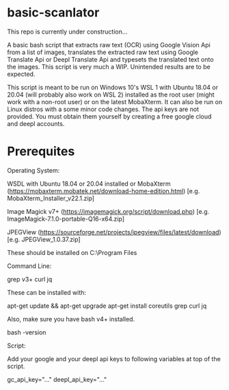 # basic-scanlator

This repo is currently under construction...

A basic bash script that extracts raw text (OCR) using Google Vision Api from a list of images, translates the extracted raw text using Google Translate Api or Deepl Translate Api and typesets the translated text onto the images. This script is very much a WIP. Unintended results are to be expected.

This script is meant to be run on Windows 10's WSL 1 with Ubuntu 18.04 or 20.04 (will probably also work on WSL 2) installed as the root user (might work with a non-root user) or on the latest MobaXterm. It can also be run on Linux distros with a some minor code changes. The api keys are not provided. You must obtain them yourself by creating a free google cloud and deepl accounts.

# Prerequites

Operating System:

WSDL with Ubuntu 18.04 or 20.04 installed or MobaXterm (https://mobaxterm.mobatek.net/download-home-edition.html) [e.g. MobaXterm_Installer_v22.1.zip]

Image Magick v7+ (https://imagemagick.org/script/download.php) [e.g. ImageMagick-7.1.0-portable-Q16-x64.zip]

JPEGView (https://sourceforge.net/projects/jpegview/files/latest/download) [e.g. JPEGView_1.0.37.zip]

These should be installed on C:\Program Files

Command Line:

grep v3+
curl
jq

These can be installed with:

apt-get update && apt-get upgrade 
apt-get install coreutils grep curl jq

Also, make sure you have bash v4+ installed.

bash -version

Script:

Add your google and your deepl api keys to following variables at top of the script.

gc_api_key="..."
deepl_api_key="..."
